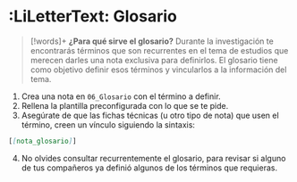 # :LiLetterText: Glosario

> [!words]+  **¿Para qué sirve el glosario?** 
> Durante la investigación te encontrarás términos que son recurrentes en el tema de estudios que merecen darles una nota exclusiva para definirlos.
> El glosario tiene como objetivo definir esos términos y vincularlos a la información del tema.

1. Crea una nota en `06_Glosario` con el término a definir.
2. Rellena la plantilla preconfigurada con lo que se te pide.
3. Asegúrate de que las fichas técnicas (u otro tipo de nota) que usen el término, creen un vínculo siguiendo la sintaxis:

```markdown
[[nota_glosario]]
```

4. No olvides consultar recurrentemente el glosario, para revisar si alguno de tus compañeros ya definió algunos de los términos que requieras. 